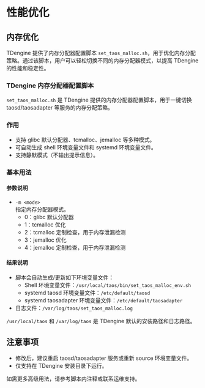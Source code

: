 # 性能优化

## 内存优化

TDengine 提供了内存分配器配置脚本 `set_taos_malloc.sh`，用于优化内存分配策略。通过该脚本，用户可以轻松切换不同的内存分配器模式，以提高 TDengine 的性能和稳定性。

### TDengine 内存分配器配置脚本

`set_taos_malloc.sh` 是 TDengine 提供的内存分配器配置脚本，用于一键切换 taosd/taosadapter 等服务的内存分配策略。

### 作用

- 支持 glibc 默认分配器、tcmalloc、jemalloc 等多种模式。
- 可自动生成 shell 环境变量文件和 systemd 环境变量文件。
- 支持静默模式（不输出提示信息）。

### 基本用法

####  参数说明

- `-m <mode>`  
  指定内存分配器模式。  
  - 0：glibc 默认分配器  
  - 1：tcmalloc 优化  
  - 2：tcmalloc 定制检查，用于内存泄漏检测
  - 3：jemalloc 优化  
  - 4：jemalloc 定制检查，用于内存泄漏检测

#### 结果说明

- 脚本会自动生成/更新如下环境变量文件：
  - Shell 环境变量文件：`/usr/local/taos/bin/set_taos_malloc_env.sh`
  - systemd taosd 环境变量文件：`/etc/default/taosd`
  - systemd taosadapter 环境变量文件：`/etc/default/taosadapter`
- 日志文件：`/var/log/taos/set_taos_malloc.log`

`/usr/local/taos` 和 `/var/log/taos` 是 TDengine 默认的安装路径和日志路径。

## 注意事项

- 修改后，建议重启 taosd/taosadapter 服务或重新 source 环境变量文件。
- 仅支持在 TDengine 安装目录下运行。

如需更多高级用法，请参考脚本内注释或联系运维支持。